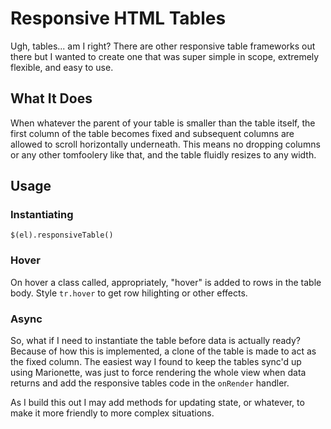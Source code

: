 Responsive HTML Tables
======================

Ugh, tables... am I right? There are other responsive table frameworks out there but I wanted to create one that was super simple in scope, extremely flexible, and easy to use.

## What It Does

When whatever the parent of your table is smaller than the table itself, the first column of the table becomes fixed and subsequent columns are allowed to scroll horizontally underneath. This means no dropping columns or any other tomfoolery like that, and the table fluidly resizes to any width.

## Usage

### Instantiating

`$(el).responsiveTable()`

### Hover

On hover a class called, appropriately, "hover" is added to rows in the table body. Style `tr.hover` to get row hilighting or other effects.

### Async

So, what if I need to instantiate the table before data is actually ready? Because of how this is implemented, a clone of the table is made to act as the fixed column. The easiest way I found to keep the tables sync'd up using Marionette, was just to force rendering the whole view when data returns and add the responsive tables code in the `onRender` handler.

As I build this out I may add methods for updating state, or whatever, to make it more friendly to more complex situations.
